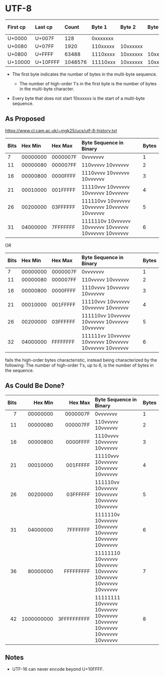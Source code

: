 # UTF-8

| First cp | Last cp  | Count   | Byte 1   | Byte 2   | Byte 3   | Byte 4   | x bits | Bytes |
|:---------|:---------|:--------|:---------|:---------|:---------|:---------|:-------|:------|
| U+0000   | U+007F   | 128     | 0xxxxxxx |          |          |          | 7      | 1     |
| U+0080   | U+07FF   | 1920    | 110xxxxx | 10xxxxxx |          |          | 11     | 2     |
| U+0800   | U+FFFF   | 63488   | 1110xxxx | 10xxxxxx | 10xxxxxx |          | 16     | 3     |
| U+10000  | U+10FFFF | 1048576 | 11110xxx | 10xxxxxx | 10xxxxxx | 10xxxxxx | 21     | 4     |

-   The first byte indicates the number of bytes in the multi-byte
    sequence.

    -   The number of high-order 1's in the first byte is the number
        of bytes in the multi-byte character.

-   Every byte that does not start 10xxxxxx is the start of a
    multi-byte sequence.
    
    

## As Proposed

https://www.cl.cam.ac.uk/~mgk25/ucs/utf-8-history.txt

| Bits | Hex Min  | Hex Max  | Byte Sequence in Binary                               | Bytes |
|:-----|:---------|:---------|:------------------------------------------------------|:------|
| 7    | 00000000 | 0000007F | 0vvvvvvv                                              | 1     |
| 11   | 00000080 | 000007FF | 110vvvvv 10vvvvvv                                     | 2     |
| 16   | 00000800 | 0000FFFF | 1110vvvv 10vvvvvv 10vvvvvv                            | 3     |
| 21   | 00010000 | 001FFFFF | 11110vvv 10vvvvvv 10vvvvvv 10vvvvvv                   | 4     |
| 26   | 00200000 | 03FFFFFF | 111110vv 10vvvvvv 10vvvvvv 10vvvvvv 10vvvvvv          | 5     |
| 31   | 04000000 | 7FFFFFFF | 1111110v 10vvvvvv 10vvvvvv 10vvvvvv 10vvvvvv 10vvvvvv | 6     |

OR

| Bits | Hex Min  | Hex Max  | Byte Sequence in Binary                               | Bytes |
|:-----|:---------|:---------|:------------------------------------------------------|:------|
| 7    | 00000000 | 0000007F | 0vvvvvvv                                              | 1     |
| 11   | 00000080 | 000007FF | 110vvvvv 10vvvvvv                                     | 2     |
| 16   | 00000800 | 0000FFFF | 1110vvvv 10vvvvvv 10vvvvvv                            | 3     |
| 21   | 00010000 | 001FFFFF | 11110vvv 10vvvvvv 10vvvvvv 10vvvvvv                   | 4     |
| 26   | 00200000 | 03FFFFFF | 111110vv 10vvvvvv 10vvvvvv 10vvvvvv 10vvvvvv          | 5     |
| 32   | 04000000 | FFFFFFFF | 111111vv 10vvvvvv 10vvvvvv 10vvvvvv 10vvvvvv 10vvvvvv | 6     |

fails the high-order bytes characteristic, instead being characterized
by the following: The number of high-order 1's, up to 6, is the number
of bytes in the sequence.

## As Could Be Done?

| Bits | Hex Min    | Hex Max     | Byte Sequence in Binary                                                 | Bytes |
|-----:|-----------:|------------:|:------------------------------------------------------------------------|:------|
|    7 |   00000000 |    0000007F | 0vvvvvvv                                                                | 1     |
|   11 |   00000080 |    000007FF | 110vvvvv 10vvvvvv                                                       | 2     |
|   16 |   00000800 |    0000FFFF | 1110vvvv 10vvvvvv 10vvvvvv                                              | 3     |
|   21 |   00010000 |    001FFFFF | 11110vvv 10vvvvvv 10vvvvvv 10vvvvvv                                     | 4     |
|   26 |   00200000 |    03FFFFFF | 111110vv 10vvvvvv 10vvvvvv 10vvvvvv 10vvvvvv                            | 5     |
|   31 |   04000000 |    7FFFFFFF | 1111110v 10vvvvvv 10vvvvvv 10vvvvvv 10vvvvvv 10vvvvvv                   | 6     |
|   36 |   80000000 |   FFFFFFFFF | 11111110 10vvvvvv 10vvvvvv 10vvvvvv 10vvvvvv 10vvvvvv 10vvvvvv          | 7     |
|   42 | 1000000000 | 3FFFFFFFFFF | 11111111 10vvvvvv 10vvvvvv 10vvvvvv 10vvvvvv 10vvvvvv 10vvvvvv 10vvvvvv | 8     |

## Notes

-   UTF-16 can never encode beyond U+10FFFF.
